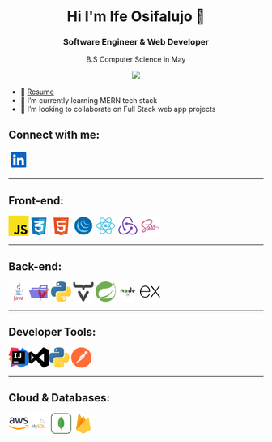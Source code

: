 <h1 align="center"> Hi I'm Ife Osifalujo 👋</h1>

<h3 align="center">Software Engineer & Web Developer</h3>
<p align="center">B.S Computer Science in May</p>

<p align="center"><a href="https://u8views.com/github/osifalujoi1"><img src="https://u8views.com/api/v1/github/profiles/122557631/views/total-count.svg"></a></p>


- 📄 [Resume](https://ifeosifalujoresume.tiiny.site/)
- 🌱 I’m currently learning MERN tech stack
- 👯 I’m looking to collaborate on Full Stack web app projects
  
## Connect with me:
<a href="https://www.linkedin.com/in/ife-osifalujo/" target="_blank">
  <img src="https://github.com/osifalujoi1/osifalujoi1/blob/main/linkedin-svgrepo-com.svg" width="40" height="40">
</a>

---

## Front-end:
<img src="https://github.com/osifalujoi1/osifalujoi1/blob/main/icons/javascript-svgrepo-com.svg" width="40" height="40"><img src="https://github.com/osifalujoi1/osifalujoi1/blob/main/icons/css-3-svgrepo-com.svg" width="40" height="40">
<img src="https://github.com/osifalujoi1/osifalujoi1/blob/main/icons/html-5-svgrepo-com.svg" width="40" height="40">
<img src="https://github.com/osifalujoi1/osifalujoi1/blob/main/jquery-svgrepo-com.svg" width="40" height="40">
<img src="https://github.com/osifalujoi1/osifalujoi1/blob/main/icons/react-svgrepo-com.svg" width="40" height="40">
<img src="https://github.com/osifalujoi1/osifalujoi1/blob/main/icons/redux-svgrepo-com.svg" width="40" height="40">
<img src="https://github.com/osifalujoi1/osifalujoi1/blob/main/icons/sass-svgrepo-com.svg" width="40" height="40">

---

## Back-end:
<img src="https://github.com/osifalujoi1/osifalujoi1/blob/main/icons/java-logo-svgrepo-com.svg" width="40" height="40"><img src="https://github.com/osifalujoi1/osifalujoi1/blob/main/maven-opened-svgrepo-com.svg" width="40" height="40">
<img src="https://github.com/osifalujoi1/osifalujoi1/blob/main/icons/python-svgrepo-com.svg" width="40" height="40">
<img src="https://github.com/osifalujoi1/osifalujoi1/blob/main/icons/vaadin-h-svgrepo-com.svg" width="40" height="40">
<img src="https://github.com/osifalujoi1/osifalujoi1/blob/main/icons/spring-svgrepo-com.svg" width="40" height="40">
<img src="https://github.com/osifalujoi1/osifalujoi1/blob/main/icons/node-js-svgrepo-com.svg" width="40" height="40">
<img src="https://github.com/osifalujoi1/osifalujoi1/blob/main/icons/express-svgrepo-com.svg" width="40" height="40">

---

## Developer Tools:

<img src="https://github.com/osifalujoi1/osifalujoi1/blob/main/icons/intellij-idea-svgrepo-com.svg" width="40" height="40"><img src="https://github.com/osifalujoi1/osifalujoi1/blob/main/icons/visualstudio-svgrepo-com.svg" width="40" height="40"><img src="https://github.com/osifalujoi1/osifalujoi1/blob/main/icons/python-svgrepo-com.svg" width="40" height="40">
<img src="https://github.com/osifalujoi1/osifalujoi1/blob/main/icons/postman-icon-svgrepo-com.svg" width="40" height="40">

---

## Cloud & Databases:
<img src="https://github.com/osifalujoi1/osifalujoi1/blob/main/icons/aws-svgrepo-com.svg" width="40" height="40"><img src="https://github.com/osifalujoi1/osifalujoi1/blob/main/icons/mysql-logo-svgrepo-com.svg" width="40" height="40">
<img src="https://github.com/osifalujoi1/osifalujoi1/blob/main/icons/mongodb-svgrepo-com.svg" width="40" height="40">
<img src="https://github.com/osifalujoi1/osifalujoi1/blob/main/icons/firebase-svgrepo-com.svg" width="40" height="40">
<!-- <img src="" width="40" height="40">
<img src="" width="40" height="40">
<img src="" width="40" height="40"> -->

